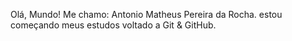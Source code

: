 Olá, Mundo!
Me chamo: Antonio Matheus Pereira da Rocha.
estou começando meus estudos voltado a Git & GitHub.